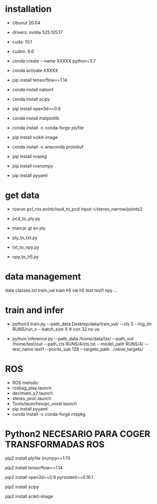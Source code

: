 
# installation

- Ubunut 20.04
- drivers: nvidia 525.105.17
- cuda: 10.1
- cudnn: 8.0


- conda create --name XXXXX python=3.7
- conda activate XXXXX
- pip install tensorflow==1.14
- conda install natsort
- conda install scipy
- pip install open3d==0.9
- conda install matplotlib
- conda install -c conda-forge plyfile
- pip install scikit-image
- conda install -c anaconda protobuf
- pip install rospkg
- pip install rosnumpy
- pip install pyyaml

 
# get data

- rosrun pcl_ros pointcloud_to_pcd input:=/stereo_narrow/points2

- pcd_to_ply.py

- marcar gt en ply 

- ply_to_txt.py

- txt_to_npy.py

- npy_to_h5.py


# data management

data
  classes.txt
  train_val
    train
      h5
    val
      h5
  test
    test1
      npy
    ...
  

# train and infer

- python3 train.py --path_data Desktop/data/train_val/ --cls 5 --log_dir RUNS/run_x --batch_size X  # con 32 no va

- python inference.py --path_data /home/data/txt/ --path_out /home/test/out --path_cls RUNS/4/cls.txt --model_path RUNS/4/ --test_name test1 --points_sub 128 --targets_path ../valve_targets/


# ROS    
- ROS melodic
- rosbag_play.launch
- decimate_x2.launch
- stereo_proc.launch
- Tools/launches/pc_voxel.launch
- pip install pyyaml
- conda install -c conda-forge rospkg

# Python2  NECESARIO PARA COGER TRANSFORMADAS ROS

pip2 install plyfile (numpy==1.11)

pip2 install tensorflow==1.14

pip2 install open3d==0.9 pyrsistent==0.16.1

pip2 install scipy

pip2 install scikit-image


